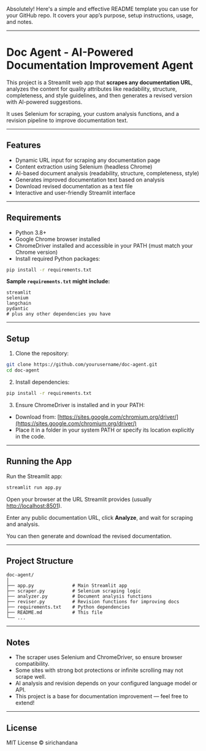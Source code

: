 Absolutely! Here's a simple and effective README template you can use for your GitHub repo. It covers your app’s purpose, setup instructions, usage, and notes.

---

# Doc Agent - AI-Powered Documentation Improvement Agent

This project is a Streamlit web app that **scrapes any documentation URL**, analyzes the content for quality attributes like readability, structure, completeness, and style guidelines, and then generates a revised version with AI-powered suggestions.

It uses Selenium for scraping, your custom analysis functions, and a revision pipeline to improve documentation text.

---

## Features

* Dynamic URL input for scraping any documentation page
* Content extraction using Selenium (headless Chrome)
* AI-based document analysis (readability, structure, completeness, style)
* Generates improved documentation text based on analysis
* Download revised documentation as a text file
* Interactive and user-friendly Streamlit interface

---

## Requirements

* Python 3.8+
* Google Chrome browser installed
* ChromeDriver installed and accessible in your PATH (must match your Chrome version)
* Install required Python packages:

```bash
pip install -r requirements.txt
```

**Sample `requirements.txt` might include:**

```
streamlit
selenium
langchain
pydantic
# plus any other dependencies you have
```

---

## Setup

1. Clone the repository:

```bash
git clone https://github.com/yourusername/doc-agent.git
cd doc-agent
```

2. Install dependencies:

```bash
pip install -r requirements.txt
```

3. Ensure ChromeDriver is installed and in your PATH:

* Download from: [https://sites.google.com/chromium.org/driver/](https://sites.google.com/chromium.org/driver/)
* Place it in a folder in your system PATH or specify its location explicitly in the code.

---

## Running the App

Run the Streamlit app:

```bash
streamlit run app.py
```

Open your browser at the URL Streamlit provides (usually [http://localhost:8501](http://localhost:8501)).

Enter any public documentation URL, click **Analyze**, and wait for scraping and analysis.

You can then generate and download the revised documentation.

---

## Project Structure

```
doc-agent/
│
├── app.py              # Main Streamlit app
├── scraper.py          # Selenium scraping logic
├── analyzer.py         # Document analysis functions
├── reviser.py          # Revision functions for improving docs
├── requirements.txt    # Python dependencies
├── README.md           # This file
└── ...
```

---

## Notes

* The scraper uses Selenium and ChromeDriver, so ensure browser compatibility.
* Some sites with strong bot protections or infinite scrolling may not scrape well.
* AI analysis and revision depends on your configured language model or API.
* This project is a base for documentation improvement — feel free to extend!

---

## License

MIT License © sirichandana



